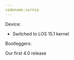 ```yaml
---
codename:surnia
---
```


Device:

- Switched to LOS 15.1 kernel

Bootleggers:

Our first 4.0 release
